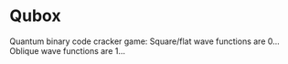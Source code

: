 # Qubox
Quantum binary code cracker game:
Square/flat wave functions are 0... Oblique wave functions are 1...
